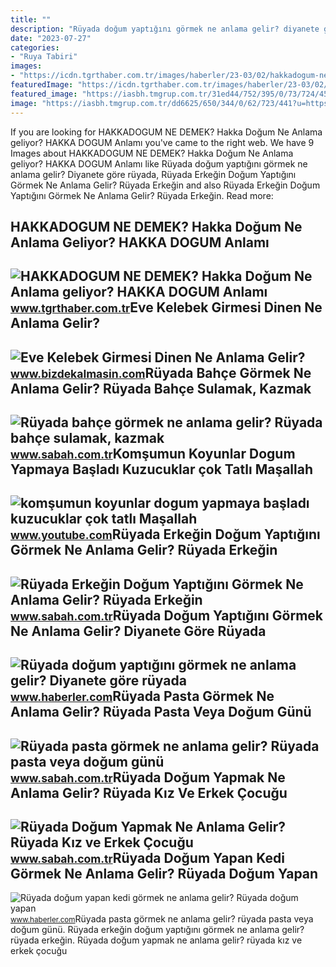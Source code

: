 ```yaml
---
title: ""
description: "Rüyada doğum yaptığını görmek ne anlama gelir? diyanete göre rüyada"
date: "2023-07-27"
categories:
- "Ruya Tabiri"
images:
- "https://icdn.tgrthaber.com.tr/images/haberler/23-03/02/hakkadogum-ne-demek_-hakka-dogum-ne-anlama-geliyor_-hakka-dogum-anlami-1677738020.jpg"
featuredImage: "https://icdn.tgrthaber.com.tr/images/haberler/23-03/02/hakkadogum-ne-demek_-hakka-dogum-ne-anlama-geliyor_-hakka-dogum-anlami-1677738020.jpg"
featured_image: "https://iasbh.tmgrup.com.tr/31ed44/752/395/0/73/724/453?u=https://isbh.tmgrup.com.tr/sbh/2019/10/16/1571237749877.jpg"
image: "https://iasbh.tmgrup.com.tr/dd6625/650/344/0/62/723/441?u=https://isbh.tmgrup.com.tr/sbh/2022/06/27/ruyada-erkegin-dogum-yaptigini-gormek-ne-anlama-gelir-ruyada-erkegin-dogum-yapmasinin-anlami-1656315167819.jpg"
---
```


If you are looking for HAKKADOGUM NE DEMEK? Hakka Doğum Ne Anlama geliyor? HAKKA DOGUM Anlamı you've came to the right web. We have 9 Images about HAKKADOGUM NE DEMEK? Hakka Doğum Ne Anlama geliyor? HAKKA DOGUM Anlamı like Rüyada doğum yaptığını görmek ne anlama gelir? Diyanete göre rüyada, Rüyada Erkeğin Doğum Yaptığını Görmek Ne Anlama Gelir? Rüyada Erkeğin and also Rüyada Erkeğin Doğum Yaptığını Görmek Ne Anlama Gelir? Rüyada Erkeğin. Read more:

HAKKADOGUM NE DEMEK? Hakka Doğum Ne Anlama Geliyor? HAKKA DOGUM Anlamı
----------------------------------------------------------------------

 ![HAKKADOGUM NE DEMEK? Hakka Doğum Ne Anlama geliyor? HAKKA DOGUM Anlamı](https://icdn.tgrthaber.com.tr/images/haberler/23-03/02/hakkadogum-ne-demek_-hakka-dogum-ne-anlama-geliyor_-hakka-dogum-anlami-1677738020.jpg) <small>www.tgrthaber.com.tr</small>Eve Kelebek Girmesi Dinen Ne Anlama Gelir?
------------------------------------------

 ![Eve Kelebek Girmesi Dinen Ne Anlama Gelir?](https://www.bizdekalmasin.com/wp-content/uploads/2023/03/Eve-Kelebek-Girmesi-Dinen-Ne-Anlama-Gelir-scaled.jpg) <small>www.bizdekalmasin.com</small>Rüyada Bahçe Görmek Ne Anlama Gelir? Rüyada Bahçe Sulamak, Kazmak
-----------------------------------------------------------------

 ![Rüyada bahçe görmek ne anlama gelir? Rüyada bahçe sulamak, kazmak](https://iasbh.tmgrup.com.tr/1d629f/752/395/0/59/720/437?u=https://isbh.tmgrup.com.tr/sbh/2021/09/10/ruyada-bahce-gormek-ne-anlama-gelir-ruyada-bahce-sulamak-ne-demek-1631260924505.jpg) <small>www.sabah.com.tr</small>Komşumun Koyunlar Dogum Yapmaya Başladı Kuzucuklar çok Tatlı Maşallah
---------------------------------------------------------------------

 ![komşumun koyunlar dogum yapmaya başladı kuzucuklar çok tatlı Maşallah](https://i.ytimg.com/vi/Q5Z_HHIaLiA/maxresdefault.jpg) <small>www.youtube.com</small>Rüyada Erkeğin Doğum Yaptığını Görmek Ne Anlama Gelir? Rüyada Erkeğin
---------------------------------------------------------------------

 ![Rüyada Erkeğin Doğum Yaptığını Görmek Ne Anlama Gelir? Rüyada Erkeğin](https://iasbh.tmgrup.com.tr/dd6625/650/344/0/62/723/441?u=https://isbh.tmgrup.com.tr/sbh/2022/06/27/ruyada-erkegin-dogum-yaptigini-gormek-ne-anlama-gelir-ruyada-erkegin-dogum-yapmasinin-anlami-1656315167819.jpg) <small>www.sabah.com.tr</small>Rüyada Doğum Yaptığını Görmek Ne Anlama Gelir? Diyanete Göre Rüyada
-------------------------------------------------------------------

 ![Rüyada doğum yaptığını görmek ne anlama gelir? Diyanete göre rüyada](https://i.hbrcdn.com/haber/2021/05/26/ruyada-dogum-yapmak-ne-anlama-gelir-ruyada-14156915_1752_amp.jpg) <small>www.haberler.com</small>Rüyada Pasta Görmek Ne Anlama Gelir? Rüyada Pasta Veya Doğum Günü
-----------------------------------------------------------------

 ![Rüyada pasta görmek ne anlama gelir? Rüyada pasta veya doğum günü](https://iasbh.tmgrup.com.tr/8744a1/650/344/0/0/800/420?u=https://isbh.tmgrup.com.tr/sbh/2019/10/20/ruyada-pasta-gormek-ne-anlama-gelir-ruyada-pasta-veya-dogum-gunu-pastasi-gormek-1571581605256.jpg) <small>www.sabah.com.tr</small>Rüyada Doğum Yapmak Ne Anlama Gelir? Rüyada Kız Ve Erkek Çocuğu
---------------------------------------------------------------

 ![Rüyada Doğum Yapmak Ne Anlama Gelir? Rüyada Kız ve Erkek Çocuğu](https://iasbh.tmgrup.com.tr/31ed44/752/395/0/73/724/453?u=https://isbh.tmgrup.com.tr/sbh/2019/10/16/1571237749877.jpg) <small>www.sabah.com.tr</small>Rüyada Doğum Yapan Kedi Görmek Ne Anlama Gelir? Rüyada Doğum Yapan
------------------------------------------------------------------

 ![Rüyada doğum yapan kedi görmek ne anlama gelir? Rüyada doğum yapan](https://i.hbrcdn.com/haber/2023/01/12/ruyada-dogum-yapan-kedi-gormek-ne-anlama-gelir-15554908_5575_amp.jpg) <small>www.haberler.com</small>Rüyada pasta görmek ne anlama gelir? rüyada pasta veya doğum günü. Rüyada erkeğin doğum yaptığını görmek ne anlama gelir? rüyada erkeğin. Rüyada doğum yapmak ne anlama gelir? rüyada kız ve erkek çocuğu
